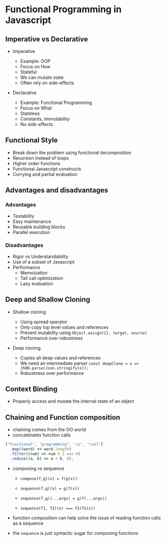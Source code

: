 # Functional Programming in Javascript

## Imperative vs Declarative

- Imperative

  - Example: OOP
  - Focus on How
  - Stateful
  - We can mutate state
  - Often rely on side-effects

- Declarative
  - Example: Functional Programming
  - Focus on What
  - Stateless
  - Constants, immutability
  - No side-effects

## Functional Style

- Break down the problem using functional decomposition
- Recursion instead of loops
- Higher order functions
- Functional Javascript constructs
- Currying and partial evaluation

## Advantages and disadvantages

### Advantages

- Testability
- Easy maintenance
- Reusable building blocks
- Parallel execution

### Disadvantages

- Rigor vs Understandability
- Use of a subset of Javascript
- Performance
  - Memoization
  - Tail call optimization
  - Lazy evaluation

## Deep and Shallow Cloning

- Shallow cloning

  - Using spread operator
  - Only copy top level values and references
  - Prevent mutability using `Object.assign({}, target, source)`
  - Performance over robustness

- Deep cloning
  - Copies all deep values and references
  - We need an intermediate parser `const deepClone = o => JSON.parse(Json.stringify(o));`
  - Robustness over performance

## Context Binding

- Properly access and mutate the internal state of an object

## Chaining and Function composition

- chaining comes from the OO world
- concatenates function calls

```javascript
["Functional", "programming", "is", "cool"]
  .map((word) => word.length)
  .filter((num) => num % 2 === 0)
  .reduce((a, b) => a + b, 0);
```

- composing vs sequence

  - `compose(f,g)(x) = f(g(x))`
  - `sequence(f,g)(x) = g(f(x))`
  - `sequence(f,g)(...args) = g(f(...args))`

  - `sequence(f1, f2)(x) === f2(f1(x))`

- function composition can help solve the issue of reading function calls as a sequence
- the `sequence` is just syntactic sugar for composing functions
